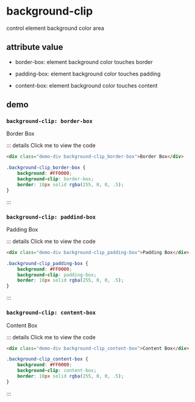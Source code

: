 # background-clip

control element background color area

## attribute value

- border-box: element background color touches border

- padding-box: element background color touches padding

- content-box: element background color touches content

## demo

### `background-clip: border-box`

<div class="demo-div background-clip_border-box">Border Box</div>

::: details Click me to view the code
```html
<div class="demo-div background-clip_border-box">Border Box</div>
```

```css
.background-clip_border-box {
    background: #FF0000;
    background-clip: border-box;
    border: 10px solid rgba(255, 0, 0, .5);
}
```
:::

### `background-clip: paddind-box`

<div class="demo-div background-clip_padding-box">Padding Box</div>

::: details Click me to view the code
```html
<div class="demo-div background-clip_padding-box">Padding Box</div>
```

```css
.background-clip_padding-box {
    background: #FF0000;
    background-clip: padding-box;
    border: 10px solid rgba(255, 0, 0, .5);
}
```
:::

### `background-clip: content-box`

<div class="demo-div background-clip_content-box">Content Box</div>

::: details Click me to view the code
```html
<div class="demo-div background-clip_content-box">Content Box</div>
```

```css
.background-clip_content-box {
    background: #FF0000;
    background-clip: content-box;
    border: 10px solid rgba(255, 0, 0, .5);
}
```
:::

